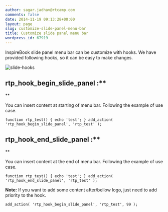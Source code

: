 ```yaml
---
author: sagar.jadhav@rtcamp.com
comments: false
date: 2014-11-19 09:13:28+00:00
layout: page
slug: customize-slide-panel-menu-bar
title: Customize slide panel menu bar
wordpress_id: 67919
---
```


InspireBook slide panel menu bar can be customize with hooks. We have provided following hooks, so it can be easy to make changes.

![slide-hooks](http://docs.rtcamp.com/wp-content/uploads/2014/11/slide-hooks.png)


## rtp_hook_begin_slide_panel :**
**


You can insert content at starting of menu bar. Following the example of use case.

`function rtp_test() {
echo 'test';
}
add_action( 'rtp_hook_begin_slide_panel', 'rtp_test' );`


## rtp_hook_end_slide_panel :**
**


You can insert content at the end of menu bar. Following the example of use case.

`function rtp_test() {
echo 'test';
}
add_action( 'rtp_hook_end_slide_panel', 'rtp_test' );`

**Note:** If you want to add some content after/bellow logo, just need to add priority to the hook.

`add_action( 'rtp_hook_begin_slide_panel', 'rtp_test', 99 );`
